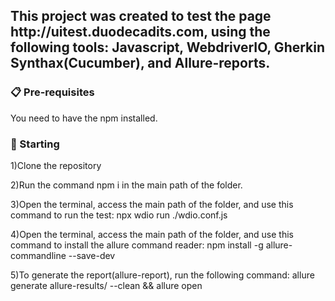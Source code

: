<h2>This project was created to test the page http://uitest.duodecadits.com, using the following tools: Javascript, WebdriverIO, Gherkin Synthax(Cucumber), and Allure-reports.</h2>


<h3>📋 Pre-requisites</h3>
You need to have the npm installed.

<h3>🚀 Starting</h3>
1)Clone the repository

2)Run the command npm i in the main path of the folder.

3)Open the terminal, access the main path of the folder, and use this command to run the test: npx wdio run ./wdio.conf.js

4)Open the terminal, access the main path of the folder, and use this command to install the allure command reader: npm install -g allure-commandline --save-dev

5)To generate the report(allure-report), run the following command: allure generate allure-results/ --clean && allure open
